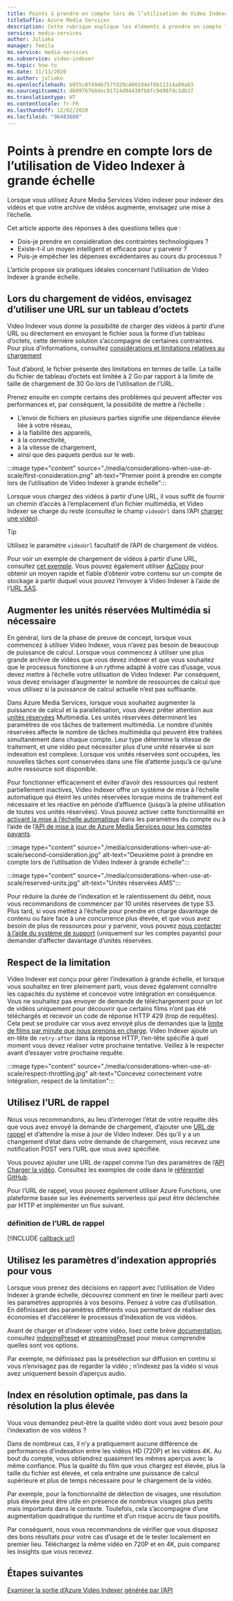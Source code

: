```yaml
---
title: Points à prendre en compte lors de l’utilisation de Video Indexer à grande échelle - Azure
titleSuffix: Azure Media Services
description: Cette rubrique explique les éléments à prendre en compte lors de l’utilisation de Video Indexer à grande échelle.
services: media-services
author: Juliako
manager: femila
ms.service: media-services
ms.subservice: video-indexer
ms.topic: how-to
ms.date: 11/13/2020
ms.author: juliako
ms.openlocfilehash: b955c0f494b757fd29c400194ef8b11314a89a03
ms.sourcegitcommit: d60976768dec91724d94430fb6fc9498fdc1db37
ms.translationtype: HT
ms.contentlocale: fr-FR
ms.lasthandoff: 12/02/2020
ms.locfileid: "96483608"
---
```

# <a name="things-to-consider-when-using-video-indexer-at-scale"></a>Points à prendre en compte lors de l’utilisation de Video Indexer à grande échelle

Lorsque vous utilisez Azure Media Services Video indexer pour indexer des vidéos et que votre archive de vidéos augmente, envisagez une mise à l’échelle. 

Cet article apporte des réponses à des questions telles que :

* Dois-je prendre en considération des contraintes technologiques ?
* Existe-t-il un moyen intelligent et efficace pour y parvenir ?
* Puis-je empêcher les dépenses excédentaires au cours du processus ?

L’article propose six pratiques idéales concernant l’utilisation de Video Indexer à grande échelle.

## <a name="when-uploading-videos-consider-using-a-url-over-byte-array"></a>Lors du chargement de vidéos, envisagez d’utiliser une URL sur un tableau d’octets

Video Indexer vous donne la possibilité de charger des vidéos à partir d’une URL ou directement en envoyant le fichier sous la forme d’un tableau d’octets, cette dernière solution s’accompagne de certaines contraintes. Pour plus d’informations, consultez [considérations et limitations relatives au chargement](upload-index-videos.md#uploading-considerations-and-limitations)

Tout d’abord, le fichier présente des limitations en termes de taille. La taille du fichier de tableau d’octets est limitée à 2 Go par rapport à la limite de taille de chargement de 30 Go lors de l’utilisation de l’URL.

Prenez ensuite en compte certains des problèmes qui peuvent affecter vos performances et, par conséquent, la possibilité de mettre à l’échelle :

* L’envoi de fichiers en plusieurs parties signifie une dépendance élevée liée à votre réseau, 
* à la fiabilité des appareils, 
* à la connectivité, 
* à la vitesse de chargement, 
* ainsi que des paquets perdus sur le web.

:::image type="content" source="./media/considerations-when-use-at-scale/first-consideration.png" alt-text="Premier point à prendre en compte lors de l’utilisation de Video Indexer à grande échelle":::

Lorsque vous chargez des vidéos à partir d’une URL, il vous suffit de fournir un chemin d’accès à l’emplacement d’un fichier multimédia, et Video Indexer se charge du reste (consultez le champ `videoUrl` dans l’API [charger une vidéo](https://api-portal.videoindexer.ai/docs/services/Operations/operations/Upload-Video?&pattern=upload)).

> [!TIP]
> Utilisez le paramètre `videoUrl` facultatif de l’API de chargement de vidéos.

Pour voir un exemple de chargement de vidéos à partir d’une URL, consultez [cet exemple](upload-index-videos.md#code-sample). Vous pouvez également utiliser [AzCopy](../../storage/common/storage-use-azcopy-v10.md) pour obtenir un moyen rapide et fiable d’obtenir votre contenu sur un compte de stockage à partir duquel vous pouvez l’envoyer à Video Indexer à l’aide de l’[URL SAS](../../storage/common/storage-sas-overview.md).

## <a name="increase-media-reserved-units-if-needed"></a>Augmenter les unités réservées Multimédia si nécessaire

En général, lors de la phase de preuve de concept, lorsque vous commencez à utiliser Video Indexer, vous n’avez pas besoin de beaucoup de puissance de calcul. Lorsque vous commencez à utiliser une plus grande archive de vidéos que vous devez indexer et que vous souhaitez que le processus fonctionne à un rythme adapté à votre cas d’usage, vous devez mettre à l’échelle votre utilisation de Video Indexer. Par conséquent, vous devez envisager d’augmenter le nombre de ressources de calcul que vous utilisez si la puissance de calcul actuelle n’est pas suffisante.

Dans Azure Media Services, lorsque vous souhaitez augmenter la puissance de calcul et la parallélisation, vous devez prêter attention aux [unités réservées](../latest/concept-media-reserved-units.md) Multimédia. Les unités réservées déterminent les paramètres de vos tâches de traitement multimédia. Le nombre d’unités réservées affecte le nombre de tâches multimédia qui peuvent être traitées simultanément dans chaque compte. Leur type détermine la vitesse de traitement, et une vidéo peut nécessiter plus d’une unité réservée si son indexation est complexe. Lorsque vos unités réservées sont occupées, les nouvelles tâches sont conservées dans une file d’attente jusqu’à ce qu’une autre ressource soit disponible.

Pour fonctionner efficacement et éviter d’avoir des ressources qui restent partiellement inactives, Video Indexer offre un système de mise à l’échelle automatique qui éteint les unités réservées lorsque moins de traitement est nécessaire et les réactive en période d’affluence (jusqu’à la pleine utilisation de toutes vos unités réservées). Vous pouvez activer cette fonctionnalité en [activant la mise à l’échelle automatique](manage-account-connected-to-azure.md#autoscale-reserved-units) dans les paramètres du compte ou à l’aide de l’[API de mise à jour de Azure Media Services pour les comptes payants](https://api-portal.videoindexer.ai/docs/services/Operations/operations/Update-Paid-Account-Azure-Media-Services?&pattern=update).

:::image type="content" source="./media/considerations-when-use-at-scale/second-consideration.jpg" alt-text="Deuxième point à prendre en compte lors de l’utilisation de Video Indexer à grande échelle":::

:::image type="content" source="./media/considerations-when-use-at-scale/reserved-units.jpg" alt-text="Unités réservées AMS":::

Pour réduire la durée de l’indexation et le ralentissement du débit, nous vous recommandons de commencer par 10 unités réservées de type S3. Plus tard, si vous mettez à l’échelle pour prendre en charge davantage de contenu ou faire face à une concurrence plus élevée, et que vous avez besoin de plus de ressources pour y parvenir, vous pouvez [nous contacter à l’aide du système de support](https://ms.portal.azure.com/#blade/Microsoft_Azure_Support/HelpAndSupportBlade/newsupportrequest) (uniquement sur les comptes payants) pour demander d’affecter davantage d’unités réservées.

## <a name="respect-throttling"></a>Respect de la limitation

Video Indexer est conçu pour gérer l’indexation à grande échelle, et lorsque vous souhaitez en tirer pleinement parti, vous devez également connaître les capacités du système et concevoir votre intégration en conséquence. Vous ne souhaitez pas envoyer de demande de téléchargement pour un lot de vidéos uniquement pour découvrir que certains films n’ont pas été téléchargés et recevoir un code de réponse HTTP 429 (trop de requêtes). Cela peut se produire car vous avez envoyé plus de demandes que la [limite de films par minute que nous prenons en charge](upload-index-videos.md#uploading-considerations-and-limitations). Video Indexer ajoute un en-tête de `retry-after` dans la réponse HTTP, l’en-tête spécifie à quel moment vous devez réaliser votre prochaine tentative. Veillez à le respecter avant d’essayer votre prochaine requête.

:::image type="content" source="./media/considerations-when-use-at-scale/respect-throttling.jpg" alt-text="Concevez correctement votre intégration, respect de la limitation":::

## <a name="use-callback-url"></a>Utilisez l’URL de rappel

Nous vous recommandons, au lieu d’interroger l’état de votre requête dès que vous avez envoyé la demande de chargement, d’ajouter une [URL de rappel](upload-index-videos.md#callbackurl) et d’attendre la mise à jour de Video Indexer. Dès qu’il y a un changement d’état dans votre demande de chargement, vous recevez une notification POST vers l’URL que vous avez spécifiée.

Vous pouvez ajouter une URL de rappel comme l’un des paramètres de l’[API Charger la vidéo](https://api-portal.videoindexer.ai/docs/services/Operations/operations/Upload-Video?&pattern=upload). Consultez les exemples de code dans le [référentiel GitHub](https://github.com/Azure-Samples/media-services-video-indexer/tree/master/). 

Pour l’URL de rappel, vous pouvez également utiliser Azure Functions, une plateforme basée sur les événements serverless qui peut être déclenchée par HTTP et implémenter un flux suivant.

### <a name="callback-url-definition"></a>définition de l’URL de rappel

[!INCLUDE [callback url](./includes/callback-url.md)]

## <a name="use-the-right-indexing-parameters-for-you"></a>Utilisez les paramètres d’indexation appropriés pour vous

Lorsque vous prenez des décisions en rapport avec l’utilisation de Video Indexer à grande échelle, découvrez comment en tirer le meilleur parti avec les paramètres appropriés à vos besoins. Pensez à votre cas d’utilisation. En définissant des paramètres différents vous permettant de réaliser des économies et d’accélérer le processus d’indexation de vos vidéos.

Avant de charger et d’indexer votre vidéo, lisez cette brève [documentation](upload-index-videos.md), consultez [indexingPreset](upload-index-videos.md#indexingpreset) et [streamingPreset](upload-index-videos.md#streamingpreset) pour mieux comprendre quelles sont vos options.

Par exemple, ne définissez pas la présélection sur diffusion en continu si vous n’envisagez pas de regarder la vidéo ; n’indexez pas la vidéo si vous avez uniquement besoin d’aperçus audio.

## <a name="index-in-optimal-resolution-not-highest-resolution"></a>Index en résolution optimale, pas dans la résolution la plus élevée

Vous vous demandez peut-être la qualité vidéo dont vous avez besoin pour l’indexation de vos vidéos ? 

Dans de nombreux cas, il n’y a pratiquement aucune différence de performances d’indexation entre les vidéos HD (720P) et les vidéos 4K. Au bout du compte, vous obtiendrez quasiment les mêmes aperçus avec la même confiance. Plus la qualité du film que vous chargez est élevée, plus la taille du fichier est élevée, et cela entraîne une puissance de calcul supérieure et plus de temps nécessaire pour le chargement de la vidéo.

Par exemple, pour la fonctionnalité de détection de visages, une résolution plus élevée peut être utile en présence de nombreux visages plus petits mais importants dans le contexte. Toutefois, cela s’accompagne d’une augmentation quadratique du runtime et d’un risque accru de faux positifs.

Par conséquent, nous vous recommandons de vérifier que vous disposez des bons résultats pour votre cas d’usage et de le tester localement en premier lieu. Téléchargez la même vidéo en 720P et en 4K, puis comparez les insights que vous recevez.

## <a name="next-steps"></a>Étapes suivantes

[Examiner la sortie d’Azure Video Indexer générée par l’API](video-indexer-output-json-v2.md)